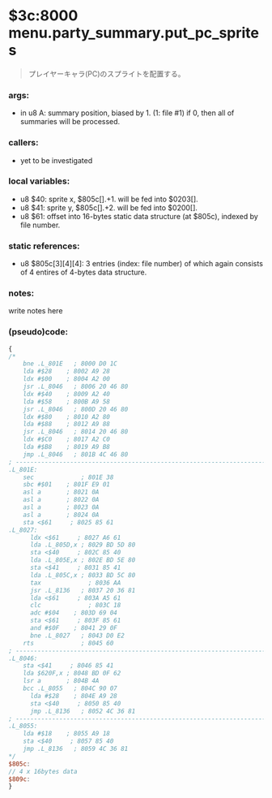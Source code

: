 ﻿# $3c:8000 menu.party_summary.put_pc_sprites
> プレイヤーキャラ(PC)のスプライトを配置する。

### args:
+	in u8 A: summary position, biased by 1. (1: file #1)
	if 0, then all of summaries will be processed.

### callers:
+	yet to be investigated

### local variables:
+	u8 $40: sprite x, $805c[].+1. will be fed into $0203[].
+	u8 $41: sprite y, $805c[].+2. will be fed into $0200[].
+	u8 $61: offset into 16-bytes static data structure (at $805c), indexed by file number.

### static references:
+	u8 $805c[3][4][4]: 3 entries (index: file number) of which again consists of 4 entires of 4-bytes data structure.

### notes:
write notes here

### (pseudo)code:
```js
{
/*
    bne .L_801E   ; 8000 D0 1C
    lda #$28    ; 8002 A9 28
    ldx #$00    ; 8004 A2 00
    jsr .L_8046   ; 8006 20 46 80
    ldx #$40    ; 8009 A2 40
    lda #$58    ; 800B A9 58
    jsr .L_8046   ; 800D 20 46 80
    ldx #$80    ; 8010 A2 80
    lda #$88    ; 8012 A9 88
    jsr .L_8046   ; 8014 20 46 80
    ldx #$C0    ; 8017 A2 C0
    lda #$B8    ; 8019 A9 B8
    jmp .L_8046   ; 801B 4C 46 80
; ----------------------------------------------------------------------------
.L_801E:
    sec             ; 801E 38
    sbc #$01    ; 801F E9 01
    asl a       ; 8021 0A
    asl a       ; 8022 0A
    asl a       ; 8023 0A
    asl a       ; 8024 0A
    sta <$61     ; 8025 85 61
.L_8027:
      ldx <$61     ; 8027 A6 61
      lda .L_805D,x ; 8029 BD 5D 80
      sta <$40     ; 802C 85 40
      lda .L_805E,x ; 802E BD 5E 80
      sta <$41     ; 8031 85 41
      lda .L_805C,x ; 8033 BD 5C 80
      tax             ; 8036 AA
      jsr .L_8136   ; 8037 20 36 81
      lda <$61     ; 803A A5 61
      clc             ; 803C 18
      adc #$04    ; 803D 69 04
      sta <$61     ; 803F 85 61
      and #$0F    ; 8041 29 0F
      bne .L_8027   ; 8043 D0 E2
    rts             ; 8045 60
; ----------------------------------------------------------------------------
.L_8046:
    sta <$41     ; 8046 85 41
    lda $620F,x ; 8048 BD 0F 62
    lsr a       ; 804B 4A
    bcc .L_8055   ; 804C 90 07
      lda #$28    ; 804E A9 28
      sta <$40     ; 8050 85 40
      jmp .L_8136   ; 8052 4C 36 81
; ----------------------------------------------------------------------------
.L_8055:
    lda #$18    ; 8055 A9 18
    sta <$40     ; 8057 85 40
    jmp .L_8136   ; 8059 4C 36 81
*/
$805c:
// 4 x 16bytes data
$809c:
}
```




